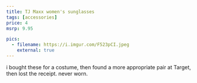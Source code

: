```yaml
---
title: TJ Maxx women's sunglasses
tags: [accessories]
price: 4
msrp: 9.95

pics:
  - filename: https://i.imgur.com/F523pCI.jpeg
    external: true
---
```


i bought these for a costume, then found a more appropriate pair at Target,
then lost the receipt.  never worn.
